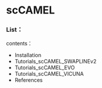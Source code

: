 # scCAMEL

### List：

contents：
- Installation
- Tutorials_scCAMEL_SWAPLINEv2
- Tutorials_scCAMEL_EVO
- Tutorials_scCAMEL_VICUNA
- References
